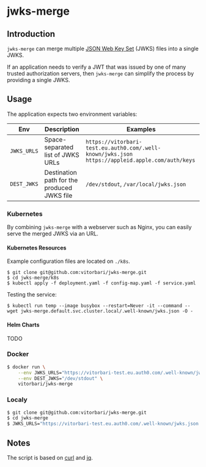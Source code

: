 # jwks-merge

## Introduction

`jwks-merge` can merge multiple [JSON Web Key Set](https://datatracker.ietf.org/doc/html/rfc7517#section-5) (JWKS) files into a single JWKS.

If an application needs to verify a JWT that was issued by one of many trusted authorization servers, then `jwks-merge` can simplify the process by providing a single JWKS.

## Usage

The application expects two environment variables:

| Env         | Description                                 | Examples                                                                                        |
|-------------|---------------------------------------------|-------------------------------------------------------------------------------------------------|
| `JWKS_URLS` | Space-separated list of JWKS URLs           | `https://vitorbari-test.eu.auth0.com/.well-known/jwks.json https://appleid.apple.com/auth/keys` |
| `DEST_JWKS` | Destination path for the produced JWKS file | `/dev/stdout`, `/var/local/jwks.json`                                                           |

### Kubernetes

By combining `jwks-merge` with a webserver such as Nginx, you can easily serve the merged JWKS via an URL.

#### Kubernetes Resources

Example configuration files are located on `./k8s`.

```
$ git clone git@github.com:vitorbari/jwks-merge.git
$ cd jwks-merge/k8s
$ kubectl apply -f deployment.yaml -f config-map.yaml -f service.yaml
```

Testing the service:

`$ kubectl run temp --image busybox --restart=Never -it --command -- wget jwks-merge.default.svc.cluster.local/.well-known/jwks.json -O -`

#### Helm Charts

TODO

### Docker

```bash
$ docker run \
    --env JWKS_URLS="https://vitorbari-test.eu.auth0.com/.well-known/jwks.json https://appleid.apple.com/auth/keys" \
    --env DEST_JWKS="/dev/stdout" \
    vitorbari/jwks-merge
```

### Localy

```bash
$ git clone git@github.com:vitorbari/jwks-merge.git
$ cd jwks-merge
$ JWKS_URLS="https://vitorbari-test.eu.auth0.com/.well-known/jwks.json https://appleid.apple.com/auth/keys" DEST_JWKS=/tmp/foo.json ./src/jwks-merge.sh
```

## Notes

The script is based on [curl](https://curl.se/) and [jq](https://stedolan.github.io/jq/).
